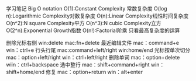 学习笔记
Big O notation
	O(1):Constant Complexity 常数复杂度
	O(log n):Logarithmic Complexity对数复杂度
	O(n):Linear Complexity线性时间复杂度
	O(n^2):N square Complexity平方
	O(n^3):N cubic Complexity立方
	O(2^n):Exponential Growth指数
	O(n!):Factorial阶乘
只看最高复杂度的运算


删除光标右侧 
	win:delete mac:fn+delete 
最近编辑文件 
	mac：command+e win：ctrl+e 
行头行尾 
	mac:command+left/right win:home/end 
光标按单次切分 
	mac：option+left/right win：ctrl+left/right 
删除单词 
	mac：option+delete wiin：ctrl+backspace 
选中整行 
	mac：shift+command+right win：shift+home/end 
修复 
	mac：option+return win：alt+enter
